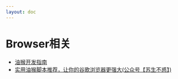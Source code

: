 ```yaml
---
layout: doc
---
```


# Browser相关

- [油猴开发指南](https://learn.scriptcat.org)
- [实用油猴脚本推荐，让你的谷歌浏览器更强大(公众号【苏生不惑】)](https://mp.weixin.qq.com/s?__biz=MzIyMjg2ODExMA==&mid=2247485484&idx=1&sn=bbec1d0d3dcaa3bc1b875c35b6c05ad2&scene=21#wechat_redirect)
